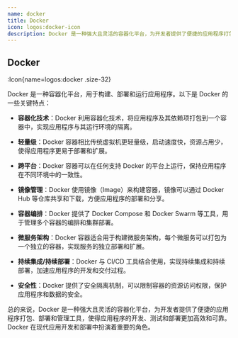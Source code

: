 ```yaml
---
name: docker
title: Docker
icon: logos:docker-icon
description: Docker 是一种强大且灵活的容器化平台，为开发者提供了便捷的应用程序打包、部署和管理工具，使得应用程序的开发、测试和部署更加高效和可靠。Docker在现代应用开发和部署中扮演着重要的角色。
---
```


## Docker

:Icon{name=logos:docker .size-32}

Docker 是一种容器化平台，用于构建、部署和运行应用程序。以下是 Docker 的一些关键特点：

- **容器化技术**：Docker 利用容器化技术，将应用程序及其依赖项打包到一个容器中，实现应用程序与其运行环境的隔离。

- **轻量级**：Docker 容器相比传统虚拟机更轻量级，启动速度快，资源占用少，使得应用程序更易于部署和扩展。

- **跨平台**：Docker 容器可以在任何支持 Docker 的平台上运行，保持应用程序在不同环境中的一致性。

- **镜像管理**：Docker 使用镜像（Image）来构建容器，镜像可以通过 Docker Hub 等仓库共享和下载，方便应用程序的部署和分享。

- **容器编排**：Docker 提供了 Docker Compose 和 Docker Swarm 等工具，用于管理多个容器的编排和集群部署。

- **微服务架构**：Docker 容器适合用于构建微服务架构，每个微服务可以打包为一个独立的容器，实现服务的独立部署和扩展。

- **持续集成/持续部署**：Docker 与 CI/CD 工具结合使用，实现持续集成和持续部署，加速应用程序的开发和交付过程。

- **安全性**：Docker 提供了安全隔离机制，可以限制容器的资源访问权限，保护应用程序和数据的安全。

总的来说，Docker 是一种强大且灵活的容器化平台，为开发者提供了便捷的应用程序打包、部署和管理工具，使得应用程序的开发、测试和部署更加高效和可靠。Docker 在现代应用开发和部署中扮演着重要的角色。

